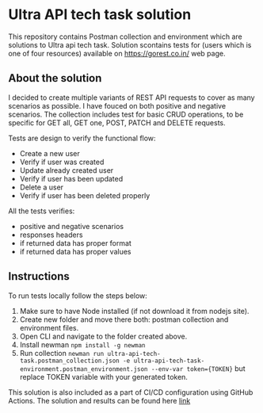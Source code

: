 # Ultra API tech task solution
This repository contains Postman collection and environment which are solutions to Ultra api tech task. Solution scontains tests for (users which is one of four resources) available on  https://gorest.co.in/ web page.

## About the solution
I decided to create multiple variants of REST API requests to cover as many scenarios as possible. I have fouced on both positive and negative scenarios. The collection includes test for basic CRUD operations, to be specific for GET all, GET one, POST, PATCH and DELETE requests.

Tests are design to verify the functional flow:
- Create a new user
- Verify if user was created
- Update already created user
- Verify if user has been updated
- Delete a user
- Verify if user has been deleted properly

All the tests verifies:
- positive and negative scenarios
- responses headers
- if returned data has proper format
- if returned data has proper values

## Instructions
To run tests locally follow the steps below:
1. Make sure to have Node installed (if not download it from nodejs site).
2. Create new folder and move there both: postman collection and environment files.
3. Open CLI and navigate to the folder created above.
4. Install newman `npm install -g newman`
5. Run collection `newman run ultra-api-tech-task.postman_collection.json -e ultra-api-tech-task-environment.postman_environment.json --env-var token={TOKEN}` but replace TOKEN variable with your generated token.

This solution is also included as a part of CI/CD configuration using GitHub Actions. The solution and results can be found here [link](https://github.com/LukaszKulyk/ultra-api-tech-task/actions/workflows/ultra-api-tech-task.yml)
